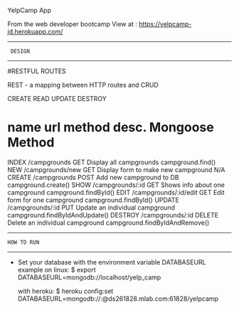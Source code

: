 YelpCamp App

From the web developer bootcamp
View at : https://yelpcamp-jd.herokuapp.com/


******************
     DESIGN
******************

#RESTFUL ROUTES

REST - a mapping between HTTP routes and CRUD

CREATE
READ
UPDATE
DESTROY

name       url                  method     desc.                                  Mongoose Method
===============================================================================================================
INDEX     /campgrounds           GET      Display all campgrounds               campground.find()
NEW       /campgrounds/new       GET      Display form to make new campground   N/A
CREATE    /campgrounds           POST     Add new campground to DB              campground.create()
SHOW      /campgrounds/:id       GET      Shows info about one campground       campground.findById()
EDIT      /campgrounds/:id/edit  GET      Edit form for one campground          campground.findById()
UPDATE    /campgrounds/:id       PUT      Update an individual campground       campground.findByIdAndUpdate()
DESTROY   /campgrounds/:id       DELETE   Delete an individual campground       campground.findByIdAndRemove()


******************
    HOW TO RUN
******************

* Set your database with the environment variable DATABASEURL
  example on linux:
   $ export DATABASEURL=mongodb://localhost/yelp_camp

  with heroku:
   $ heroku config:set DATABASEURL=mongodb://<username>:<password>@ds261828.mlab.com:61828/yelpcamp
